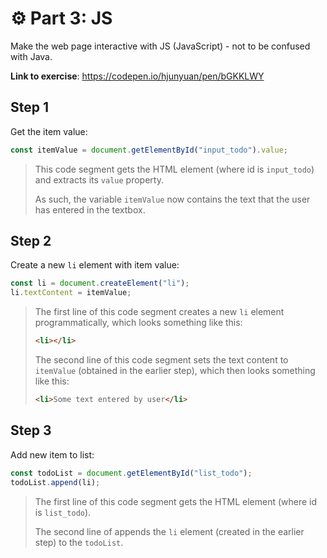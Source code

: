 # ⚙️ Part 3: JS

Make the web page interactive with JS (JavaScript) - not to be confused with Java.

**Link to exercise**: <a href="https://codepen.io/hjunyuan/pen/bGKKLWY" target="_blank">https://codepen.io/hjunyuan/pen/bGKKLWY</a>

## Step 1

Get the item value:

```javascript
const itemValue = document.getElementById("input_todo").value;
```

> This code segment gets the HTML element (where id is `input_todo`) and extracts its `value` property.
>
> As such, the variable `itemValue` now contains the text that the user has entered in the textbox.

## Step 2

Create a new `li` element with item value:

```javascript
const li = document.createElement("li");
li.textContent = itemValue;
```

> The first line of this code segment creates a new `li` element programmatically, which looks something like this:
>
> ```html
> <li></li>
> ```
>
> The second line of this code segment sets the text content to `itemValue` (obtained in the earlier step), which then looks something like this:
>
> ```html
> <li>Some text entered by user</li>
> ```

## Step 3

Add new item to list:

```javascript
const todoList = document.getElementById("list_todo");
todoList.append(li);
```

> The first line of this code segment gets the HTML element (where id is `list_todo`).
>
> The second line of appends the `li` element (created in the earlier step) to the `todoList`.

